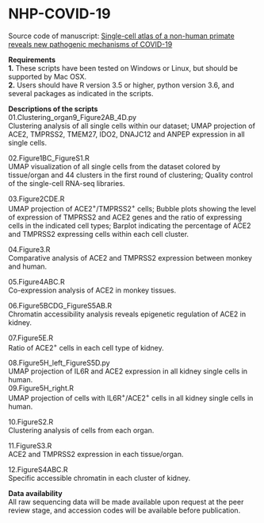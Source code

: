 # NHP-COVID-19
Source code of manuscript: [Single-cell atlas of a non-human primate reveals new pathogenic mechanisms of COVID-19](https://www.biorxiv.org/content/10.1101/2020.04.10.022103v1)


**Requirements**  
**1.** These scripts have been tested on Windows or Linux, but should be supported by Mac OSX.  
**2.** Users should have R version 3.5 or higher, python version 3.6, and several packages as indicated in the scripts.


**Descriptions of the scripts**  
01.Clustering_organ9_Figure2AB_4D.py  
   Clustering analysis of all single cells within our dataset;
   UMAP projection of ACE2, TMPRSS2, TMEM27, IDO2, DNAJC12 and ANPEP expression in all single cells.
   
02.Figure1BC_FigureS1.R  
   UMAP visualization of all single cells from the dataset colored by tissue/organ and 44 clusters in the first round of clustering; 
   Quality control of the single-cell RNA-seq libraries.  
   
03.Figure2CDE.R  
   UMAP projection of ACE2<sup>+</sup>/TMPRSS2<sup>+</sup> cells; 
   Bubble plots showing the level of expression of TMPRSS2 and ACE2 genes and the ratio of expressing cells in the indicated cell types; 
   Barplot indicating the percentage of ACE2 and TMPRSS2 expressing cells within each cell cluster.  
   
04.Figure3.R  
   Comparative analysis of ACE2 and TMPRSS2 expression between monkey and human.
   
05.Figure4ABC.R  
   Co-expression analysis of ACE2 in monkey tissues.
   
06.Figure5BCDG_FigureS5AB.R  
   Chromatin accessibility analysis reveals epigenetic regulation of ACE2 in kidney.
   
07.Figure5E.R  
   Ratio of ACE2<sup>+</sup> cells in each cell type of kidney.
   
08.Figure5H_left_FigureS5D.py  
   UMAP projection of IL6R and ACE2 expression in all kidney single cells in human.  
09.Figure5H_right.R  
   UMAP projection of cells with IL6R<sup>+</sup>/ACE2<sup>+</sup> cells in all kidney single cells in human. 
   
10.FigureS2.R  
   Clustering analysis of cells from each organ.
   
11.FigureS3.R  
   ACE2 and TMPRSS2 expression in each tissue/organ. 
   
12.FigureS4ABC.R  
   Specific accessible chromatin in each cluster of kidney.  


**Data availability**  
All raw sequencing data will be made available upon request at the peer review stage, and accession codes will be available before publication.



